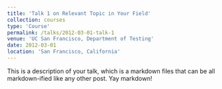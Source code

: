 ```yaml
---
title: 'Talk 1 on Relevant Topic in Your Field'
collection: courses
type: 'Course'
permalink: /talks/2012-03-01-talk-1
venue: 'UC San Francisco, Department of Testing'
date: 2012-03-01
location: 'San Francisco, California'
---
```


This is a description of your talk, which is a markdown files that can be all markdown-ified like any other post. Yay markdown!
